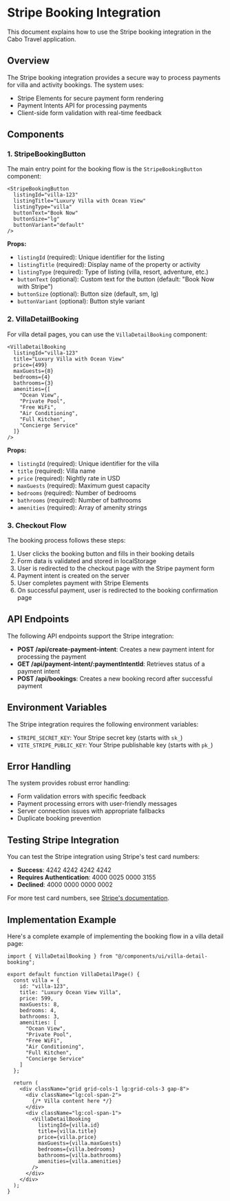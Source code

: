# Stripe Booking Integration

This document explains how to use the Stripe booking integration in the Cabo Travel application.

## Overview

The Stripe booking integration provides a secure way to process payments for villa and activity bookings. The system uses:
- Stripe Elements for secure payment form rendering
- Payment Intents API for processing payments
- Client-side form validation with real-time feedback

## Components

### 1. StripeBookingButton

The main entry point for the booking flow is the `StripeBookingButton` component:

```tsx
<StripeBookingButton 
  listingId="villa-123"
  listingTitle="Luxury Villa with Ocean View"
  listingType="villa"
  buttonText="Book Now"
  buttonSize="lg"
  buttonVariant="default"
/>
```

**Props:**
- `listingId` (required): Unique identifier for the listing
- `listingTitle` (required): Display name of the property or activity
- `listingType` (required): Type of listing (villa, resort, adventure, etc.)
- `buttonText` (optional): Custom text for the button (default: "Book Now with Stripe")
- `buttonSize` (optional): Button size (default, sm, lg)
- `buttonVariant` (optional): Button style variant

### 2. VillaDetailBooking

For villa detail pages, you can use the `VillaDetailBooking` component:

```tsx
<VillaDetailBooking
  listingId="villa-123"
  title="Luxury Villa with Ocean View"
  price={499}
  maxGuests={8}
  bedrooms={4}
  bathrooms={3}
  amenities={[
    "Ocean View", 
    "Private Pool", 
    "Free WiFi", 
    "Air Conditioning", 
    "Full Kitchen", 
    "Concierge Service"
  ]}
/>
```

**Props:**
- `listingId` (required): Unique identifier for the villa
- `title` (required): Villa name
- `price` (required): Nightly rate in USD
- `maxGuests` (required): Maximum guest capacity
- `bedrooms` (required): Number of bedrooms
- `bathrooms` (required): Number of bathrooms
- `amenities` (required): Array of amenity strings

### 3. Checkout Flow

The booking process follows these steps:

1. User clicks the booking button and fills in their booking details
2. Form data is validated and stored in localStorage
3. User is redirected to the checkout page with the Stripe payment form
4. Payment intent is created on the server
5. User completes payment with Stripe Elements
6. On successful payment, user is redirected to the booking confirmation page

## API Endpoints

The following API endpoints support the Stripe integration:

- **POST /api/create-payment-intent**: Creates a new payment intent for processing the payment
- **GET /api/payment-intent/:paymentIntentId**: Retrieves status of a payment intent
- **POST /api/bookings**: Creates a new booking record after successful payment

## Environment Variables

The Stripe integration requires the following environment variables:

- `STRIPE_SECRET_KEY`: Your Stripe secret key (starts with `sk_`)
- `VITE_STRIPE_PUBLIC_KEY`: Your Stripe publishable key (starts with `pk_`)

## Error Handling

The system provides robust error handling:

- Form validation errors with specific feedback
- Payment processing errors with user-friendly messages
- Server connection issues with appropriate fallbacks
- Duplicate booking prevention

## Testing Stripe Integration

You can test the Stripe integration using Stripe's test card numbers:

- **Success**: 4242 4242 4242 4242
- **Requires Authentication**: 4000 0025 0000 3155
- **Declined**: 4000 0000 0000 0002

For more test card numbers, see [Stripe's documentation](https://stripe.com/docs/testing).

## Implementation Example

Here's a complete example of implementing the booking flow in a villa detail page:

```tsx
import { VillaDetailBooking } from "@/components/ui/villa-detail-booking";

export default function VillaDetailPage() {
  const villa = {
    id: "villa-123",
    title: "Luxury Ocean View Villa",
    price: 599,
    maxGuests: 8,
    bedrooms: 4,
    bathrooms: 3,
    amenities: [
      "Ocean View", 
      "Private Pool", 
      "Free WiFi", 
      "Air Conditioning", 
      "Full Kitchen", 
      "Concierge Service"
    ]
  };

  return (
    <div className="grid grid-cols-1 lg:grid-cols-3 gap-8">
      <div className="lg:col-span-2">
        {/* Villa content here */}
      </div>
      <div className="lg:col-span-1">
        <VillaDetailBooking
          listingId={villa.id}
          title={villa.title}
          price={villa.price}
          maxGuests={villa.maxGuests}
          bedrooms={villa.bedrooms}
          bathrooms={villa.bathrooms}
          amenities={villa.amenities}
        />
      </div>
    </div>
  );
}
```

